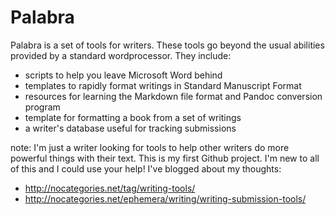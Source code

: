 # Palabra

Palabra is a set of tools for writers. These tools go beyond the usual abilities provided by a standard wordprocessor. They include:

- scripts to help you leave Microsoft Word behind
- templates to rapidly format writings in Standard Manuscript Format
- resources for learning the Markdown file format and Pandoc conversion program
- template for formatting a book from a set of writings
- a writer's database useful for tracking submissions

note: I'm just a writer looking for tools to help other writers do more powerful things with their text. This is my first Github project. I'm new to all of this and I could use your help! I've blogged about my thoughts: 

- http://nocategories.net/tag/writing-tools/ 
- http://nocategories.net/ephemera/writing/writing-submission-tools/



